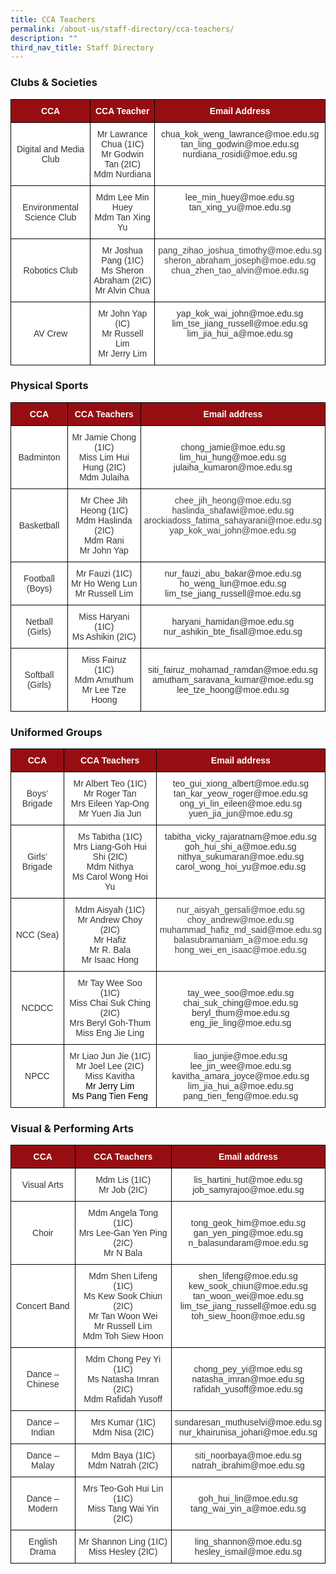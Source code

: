 ```yaml
---
title: CCA Teachers
permalink: /about-us/staff-directory/cca-teachers/
description: ""
third_nav_title: Staff Directory
---
```

### Clubs &amp; Societies

<style type="text/css">
.tg  {border-collapse:collapse;border-spacing:0;}
.tg td{border-color:black;border-style:solid;border-width:1px;font-family:Arial, sans-serif;font-size:14px;
  overflow:hidden;padding:10px 5px;word-break:normal;}
.tg th{border-color:black;border-style:solid;border-width:1px;font-family:Arial, sans-serif;font-size:14px;
  font-weight:normal;overflow:hidden;padding:10px 5px;word-break:normal;}
.tg .tg-96bg{background-color:#FFF;color:#444;text-align:center;vertical-align:top}
.tg .tg-m8pc{background-color:#960E12;color:#FFF;font-weight:bold;text-align:center;vertical-align:middle}
.tg .tg-9r35{background-color:#FFF;color:#343434;text-align:center;vertical-align:middle}
.tg .tg-tyn3{background-color:#FFF;color:#343434;text-align:center;vertical-align:top}
</style>
<table class="tg">
<thead>
  <tr>
    <th class="tg-m8pc"><span style="font-weight:bold;color:#FFF;background-color:#960E12">CCA</span></th>
    <th class="tg-m8pc"><span style="font-weight:bold;color:#FFF;background-color:#960E12">CCA Teacher</span></th>
    <th class="tg-m8pc"><span style="font-weight:bold;color:#FFF;background-color:#960E12">Email Address</span></th>
  </tr>
</thead>
<tbody>
  <tr>
    <td class="tg-9r35"><span style="color:#343434;background-color:#FFF">Digital and Media Club</span></td>
    <td class="tg-tyn3"><span style="color:#343434">Mr Lawrance Chua (1IC)</span><br><span style="color:#343434">Mr Godwin Tan (2IC)</span><br><span style="color:#343434">Mdm Nurdiana</span></td>
    <td class="tg-tyn3"><span style="color:#343434">chua_kok_weng_lawrance@moe.edu.sg</span><br><span style="color:#343434">tan_ling_godwin@moe.edu.sg</span><br><span style="color:#343434">nurdiana_rosidi@moe.edu.sg</span></td>
  </tr>
  <tr>
    <td class="tg-9r35"><span style="color:#343434;background-color:#FFF">Environmental Science Club</span></td>
    <td class="tg-tyn3"><span style="color:#343434">Mdm Lee Min Huey</span><br><span style="color:#343434">Mdm Tan Xing Yu</span></td>
    <td class="tg-tyn3"><span style="color:#343434">lee_min_huey@moe.edu.sg</span><br><span style="color:#343434">tan_xing_yu@moe.edu.sg</span></td>
  </tr>
  <tr>
    <td class="tg-9r35"><span style="color:#343434;background-color:#FFF">Robotics Club</span></td>
    <td class="tg-tyn3"><span style="color:#343434">Mr Joshua Pang (1IC)</span><br><span style="color:#343434">Ms Sheron Abraham (2IC)</span><br>Mr Alvin Chua</td>
    <td class="tg-96bg">pang_zihao_joshua_timothy@moe.edu.sg<br>sheron_abraham_joseph@moe.edu.sg<br>chua_zhen_tao_alvin@moe.edu.sg</td>
  </tr>
  <tr>
    <td class="tg-9r35"><span style="color:#343434;background-color:#FFF"> AV Crew</span></td>
    <td class="tg-9r35"><span style="color:#343434;background-color:#FFF">Mr John Yap (IC)</span><br><span style="color:#343434;background-color:#FFF">Mr Russell Lim</span><br><span style="color:#343434;background-color:#FFF">Mr Jerry Lim</span></td>
    <td class="tg-tyn3"><span style="color:#343434"> yap_kok_wai_john@moe.edu.sg</span><br><span style="color:#343434">lim_tse_jiang_russell@moe.edu.sg</span><br><span style="color:#343434">lim_jia_hui_a@moe.edu.sg</span></td>
  </tr>
</tbody>
</table>

### Physical Sports

<style type="text/css">
.tg  {border-collapse:collapse;border-spacing:0;}
.tg td{border-color:black;border-style:solid;border-width:1px;font-family:Arial, sans-serif;font-size:14px;
  overflow:hidden;padding:10px 5px;word-break:normal;}
.tg th{border-color:black;border-style:solid;border-width:1px;font-family:Arial, sans-serif;font-size:14px;
  font-weight:normal;overflow:hidden;padding:10px 5px;word-break:normal;}
.tg .tg-96bg{background-color:#FFF;color:#444;text-align:center;vertical-align:top}
.tg .tg-hzgw{background-color:#960E12;color:#FFF;font-weight:bold;text-align:center;vertical-align:top}
.tg .tg-9r35{background-color:#FFF;color:#343434;text-align:center;vertical-align:middle}
.tg .tg-tyn3{background-color:#FFF;color:#343434;text-align:center;vertical-align:top}
</style>
<table class="tg">
<thead>
  <tr>
    <th class="tg-hzgw"><span style="font-weight:bold;color:#FFF;background-color:#960E12">CCA</span></th>
    <th class="tg-hzgw"><span style="font-weight:bold;color:#FFF;background-color:#960E12">CCA Teachers</span></th>
    <th class="tg-hzgw"><span style="font-weight:bold;color:#FFF;background-color:#960E12">Email address</span></th>
  </tr>
</thead>
<tbody>
  <tr>
    <td class="tg-9r35"><span style="color:#343434;background-color:#FFF">Badminton</span></td>
    <td class="tg-tyn3"><span style="color:#343434">Mr Jamie Chong (1IC)</span><br><span style="color:#343434">Miss Lim Hui Hung (2IC)</span><br><span style="color:#343434">Mdm Julaiha</span></td>
    <td class="tg-9r35"><span style="color:#343434;background-color:#FFF">chong_jamie@moe.edu.sg</span><br><span style="color:#343434;background-color:#FFF">lim_hui_hung@moe.edu.sg</span><br><span style="color:#343434;background-color:#FFF">julaiha_kumaron@moe.edu.sg</span></td>
  </tr>
  <tr>
    <td class="tg-9r35"><span style="color:#343434;background-color:#FFF">Basketball</span></td>
    <td class="tg-tyn3"><span style="color:#343434">Mr Chee Jih Heong (1IC)</span><br><span style="color:#343434">Mdm Haslinda (2IC)</span><br><span style="color:#343434">Mdm Rani</span><br>Mr John Yap</td>
    <td class="tg-96bg">chee_jih_heong@moe.edu.sg<br>haslinda_shafawi@moe.edu.sg<br>arockiadoss_fatima_sahayarani@moe.edu.sg<br>yap_kok_wai_john@moe.edu.sg</td>
  </tr>
  <tr>
    <td class="tg-9r35"><span style="color:#343434;background-color:#FFF">Football (Boys)</span></td>
    <td class="tg-9r35"><span style="color:#343434;background-color:#FFF">Mr Fauzi (1IC)</span><br><span style="color:#343434;background-color:#FFF">Mr Ho Weng Lun</span><br><span style="color:#343434;background-color:#FFF">Mr Russell Lim</span></td>
    <td class="tg-9r35"><span style="color:#343434;background-color:#FFF">nur_fauzi_abu_bakar@moe.edu.sg</span><br><span style="color:#343434;background-color:#FFF">ho_weng_lun@moe.edu.sg</span><br><span style="color:#343434;background-color:#FFF">lim_tse_jiang_russell@moe.edu.sg</span></td>
  </tr>
  <tr>
    <td class="tg-9r35"><span style="color:#343434;background-color:#FFF">Netball (Girls)</span></td>
    <td class="tg-9r35"><span style="color:#343434;background-color:#FFF">Miss Haryani (1IC)</span><br><span style="color:#343434;background-color:#FFF">Ms Ashikin (2IC)</span></td>
    <td class="tg-9r35"><span style="color:#343434;background-color:#FFF">haryani_hamidan@moe.edu.sg </span><br><span style="color:#343434;background-color:#FFF">nur_ashikin_bte_fisall@moe.edu.sg</span></td>
  </tr>
  <tr>
    <td class="tg-9r35"><span style="color:#343434;background-color:#FFF">Softball (Girls)</span></td>
    <td class="tg-9r35"><span style="color:#343434;background-color:#FFF">Miss Fairuz (1IC)</span><br><span style="color:#343434;background-color:#FFF">Mdm Amuthum
			</span><br><span style="color:#343434;background-color:#FFF">Mr Lee Tze Hoong</span></td>
    <td class="tg-9r35"><span style="color:#343434;background-color:#FFF">siti_fairuz_mohamad_ramdan@moe.edu.sg</span><br><span style="color:#343434;background-color:#FFF">amutham_saravana_kumar@moe.edu.sg
			</span><br><span style="color:#343434;background-color:#FFF">lee_tze_hoong@moe.edu.sg</span></td>
  </tr>
</tbody>
</table>

### Uniformed Groups

<style type="text/css">
.tg  {border-collapse:collapse;border-spacing:0;}
.tg td{border-color:black;border-style:solid;border-width:1px;font-family:Arial, sans-serif;font-size:14px;
  overflow:hidden;padding:10px 5px;word-break:normal;}
.tg th{border-color:black;border-style:solid;border-width:1px;font-family:Arial, sans-serif;font-size:14px;
  font-weight:normal;overflow:hidden;padding:10px 5px;word-break:normal;}
.tg .tg-96bg{background-color:#FFF;color:#444;text-align:center;vertical-align:top}
.tg .tg-hzgw{background-color:#960E12;color:#FFF;font-weight:bold;text-align:center;vertical-align:top}
.tg .tg-9r35{background-color:#FFF;color:#343434;text-align:center;vertical-align:middle}
.tg .tg-tyn3{background-color:#FFF;color:#343434;text-align:center;vertical-align:top}
</style>
<table class="tg">
<thead>
  <tr>
    <th class="tg-hzgw"><span style="font-weight:bold;color:#FFF;background-color:#960E12">CCA</span></th>
    <th class="tg-hzgw"><span style="font-weight:bold;color:#FFF;background-color:#960E12">CCA Teachers</span></th>
    <th class="tg-hzgw"><span style="font-weight:bold;color:#FFF;background-color:#960E12">Email address</span></th>
  </tr>
</thead>
<tbody>
  <tr>
    <td class="tg-9r35"><span style="color:#343434;background-color:#FFF">Boys’ Brigade</span></td>
    <td class="tg-tyn3"><span style="color:#343434">Mr Albert Teo (1IC)</span><br><span style="color:#343434">Mr Roger Tan</span><br><span style="color:#343434">Mrs Eileen Yap-Ong</span><br><span style="color:#343434">Mr Yuen Jia Jun</span></td>
    <td class="tg-9r35"><span style="color:#343434;background-color:#FFF">teo_gui_xiong_albert@moe.edu.sg</span><br><span style="color:#343434;background-color:#FFF">tan_kar_yeow_roger@moe.edu.sg</span><br><span style="color:#343434;background-color:#FFF">ong_yi_lin_eileen@moe.edu.sg</span><br><span style="color:#343434;background-color:#FFF">yuen_jia_jun@moe.edu.sg</span></td>
  </tr>
  <tr>
    <td class="tg-9r35"><span style="color:#343434;background-color:#FFF">Girls’ Brigade</span></td>
    <td class="tg-tyn3"><span style="color:#343434">Ms Tabitha (1IC)</span><br><span style="color:#343434">Mrs Liang-Goh Hui Shi (2IC)</span><br><span style="color:#343434">Mdm Nithya</span><br><span style="color:#343434">Ms Carol Wong Hoi Yu</span></td>
    <td class="tg-tyn3"><span style="color:#343434">tabitha_vicky_rajaratnam@moe.edu.sg</span><br><span style="color:#343434">goh_hui_shi_a@moe.edu.sg</span><br><span style="color:#343434">nithya_sukumaran@moe.edu.sg</span><br>carol_wong_hoi_yu@moe.edu.sg</td>
  </tr>
  <tr>
    <td class="tg-9r35"><span style="color:#343434;background-color:#FFF">NCC (Sea)</span></td>
    <td class="tg-tyn3"><span style="color:#343434">Mdm Aisyah (1IC)</span><br><span style="color:#343434">Mr Andrew Choy (2IC)</span><br><span style="color:#343434">Mr Hafiz</span><br>Mr R. Bala<br>Mr Isaac Hong</td>
    <td class="tg-96bg">nur_aisyah_gersali@moe.edu.sg<br>choy_andrew@moe.edu.sg<br>muhammad_hafiz_md_said@moe.edu.sg<br>balasubramaniam_a@moe.edu.sg<br>hong_wei_en_isaac@moe.edu.sg</td>
  </tr>
  <tr>
    <td class="tg-9r35"><span style="color:#343434;background-color:#FFF">NCDCC</span></td>
    <td class="tg-tyn3"><span style="color:#343434">Mr Tay Wee Soo (1IC)</span><br><span style="color:#343434">Miss Chai Suk Ching (2IC)</span><br><span style="color:#343434">Mrs Beryl Goh-Thum</span><br><span style="color:#343434">Miss Eng Jie Ling</span></td>
    <td class="tg-9r35"><span style="color:#343434;background-color:#FFF">tay_wee_soo@moe.edu.sg</span><br><span style="color:#343434;background-color:#FFF">chai_suk_ching@moe.edu.sg</span><br><span style="color:#343434;background-color:#FFF">beryl_thum@moe.edu.sg</span><br><span style="color:#343434;background-color:#FFF">eng_jie_ling@moe.edu.sg</span></td>
  </tr>
  <tr>
    <td class="tg-9r35"><span style="color:#343434;background-color:#FFF">NPCC</span></td>
    <td class="tg-tyn3"><span style="color:#343434">Mr Liao Jun Jie (1IC)</span><br><span style="color:#343434">Mr Joel Lee (2IC)</span><br><span style="color:#343434">Miss Kavitha</span><br><span style="font-weight:400;color:#000">Mr Jerry Lim</span><br><span style="font-weight:400;color:#000">Ms Pang Tien Feng</span></td>
    <td class="tg-tyn3"><span style="color:#343434">liao_junjie@moe.edu.sg</span><br><span style="color:#343434">lee_jin_wee@moe.edu.sg</span><br><span style="color:#343434">kavitha_amara_joyce@moe.edu.sg</span><br><span style="color:#343434">lim_jia_hui_a@moe.edu.sg</span><br><span style="color:#343434">pang_tien_feng@moe.edu.sg</span></td>
  </tr>
</tbody>
</table>

### Visual &amp; Performing Arts

<style type="text/css">
.tg  {border-collapse:collapse;border-spacing:0;}
.tg td{border-color:black;border-style:solid;border-width:1px;font-family:Arial, sans-serif;font-size:14px;
  overflow:hidden;padding:10px 5px;word-break:normal;}
.tg th{border-color:black;border-style:solid;border-width:1px;font-family:Arial, sans-serif;font-size:14px;
  font-weight:normal;overflow:hidden;padding:10px 5px;word-break:normal;}
.tg .tg-hzgw{background-color:#960E12;color:#FFF;font-weight:bold;text-align:center;vertical-align:top}
.tg .tg-9r35{background-color:#FFF;color:#343434;text-align:center;vertical-align:middle}
.tg .tg-tyn3{background-color:#FFF;color:#343434;text-align:center;vertical-align:top}
</style>
<table class="tg">
<thead>
  <tr>
    <th class="tg-hzgw"><span style="font-weight:bold;color:#FFF;background-color:#960E12">CCA</span></th>
    <th class="tg-hzgw"><span style="font-weight:bold;color:#FFF;background-color:#960E12">CCA Teachers</span></th>
    <th class="tg-hzgw"><span style="font-weight:bold;color:#FFF;background-color:#960E12">Email address</span></th>
  </tr>
</thead>
<tbody>
  <tr>
    <td class="tg-9r35"><span style="color:#343434;background-color:#FFF">Visual Arts</span></td>
    <td class="tg-9r35"><span style="color:#343434;background-color:#FFF">Mdm Lis (1IC)</span><br><span style="color:#343434;background-color:#FFF">Mr Job (2IC)</span></td>
    <td class="tg-9r35"><span style="color:#343434;background-color:#FFF">lis_hartini_hut@moe.edu.sg</span><br><span style="color:#343434;background-color:#FFF">job_samyrajoo@moe.edu.sg</span></td>
  </tr>
  <tr>
    <td class="tg-9r35"><span style="color:#343434;background-color:#FFF">Choir</span></td>
    <td class="tg-9r35"><span style="color:#343434;background-color:#FFF">Mdm Angela Tong (1IC)</span><br><span style="color:#343434;background-color:#FFF">Mrs Lee-Gan Yen Ping (2IC)</span><br><span style="color:#343434;background-color:#FFF">Mr N Bala</span><br></td>
    <td class="tg-9r35"><span style="color:#343434;background-color:#FFF">tong_geok_him@moe.edu.sg</span><br><span style="color:#343434;background-color:#FFF">gan_yen_ping@moe.edu.sg</span><br><span style="color:#343434;background-color:#FFF">n_balasundaram@moe.edu.sg</span></td>
  </tr>
  <tr>
    <td class="tg-9r35"><span style="color:#343434;background-color:#FFF">Concert Band</span></td>
    <td class="tg-tyn3"><span style="color:#343434">Mdm Shen Lifeng (1IC)</span><br><span style="color:#343434">Ms Kew Sook Chiun (2IC)</span><br><span style="color:#343434">Mr Tan Woon Wei</span><br><span style="color:#343434">Mr Russell Lim</span><br><span style="color:#343434">Mdm Toh Siew Hoon</span></td>
    <td class="tg-tyn3"><span style="color:#343434">shen_lifeng@moe.edu.sg</span><br><span style="color:#343434">kew_sook_chiun@moe.edu.sg</span><br><span style="color:#343434">tan_woon_wei@moe.edu.sg</span><br><span style="color:#343434">lim_tse_jiang_russell@moe.edu.sg</span><br><span style="color:#343434">toh_siew_hoon@moe.edu.sg</span></td>
  </tr>
  <tr>
    <td class="tg-9r35"><span style="color:#343434;background-color:#FFF">Dance – Chinese</span></td>
    <td class="tg-9r35"><span style="color:#343434;background-color:#FFF">Mdm Chong Pey Yi (1IC)</span><br><span style="color:#343434;background-color:#FFF">Ms Natasha Imran (2IC)
			</span><br><span style="color:#343434;background-color:#FFF">Mdm Rafidah Yusoff</span></td>
    <td class="tg-9r35"><span style="color:#343434;background-color:#FFF">chong_pey_yi@moe.edu.sg </span><br><span style="color:#343434;background-color:#FFF">natasha_imran@moe.edu.sg</span><br><span style="color:#343434;background-color:#FFF">rafidah_yusoff@moe.edu.sg</span></td>
  </tr>
  <tr>
    <td class="tg-9r35"><span style="color:#343434;background-color:#FFF">Dance – Indian</span></td>
    <td class="tg-9r35"><span style="color:#343434;background-color:#FFF">Mrs Kumar (1IC)</span><br><span style="color:#343434;background-color:#FFF">Mdm Nisa (2IC)</span></td>
    <td class="tg-9r35"><span style="color:#343434;background-color:#FFF">sundaresan_muthuselvi@moe.edu.sg</span><br><span style="color:#343434;background-color:#FFF">nur_khairunisa_johari@moe.edu.sg</span></td>
  </tr>
  <tr>
    <td class="tg-9r35"><span style="color:#343434;background-color:#FFF">Dance – Malay</span></td>
    <td class="tg-9r35"><span style="color:#343434;background-color:#FFF">Mdm Baya (1IC)</span><br><span style="color:#343434;background-color:#FFF">Mdm Natrah (2IC)</span></td>
    <td class="tg-9r35"><span style="color:#343434;background-color:#FFF">siti_noorbaya@moe.edu.sg </span><br><span style="color:#343434;background-color:#FFF">natrah_ibrahim@moe.edu.sg</span></td>
  </tr>
  <tr>
    <td class="tg-9r35"><span style="color:#343434;background-color:#FFF">Dance – Modern</span></td>
    <td class="tg-9r35"><span style="color:#343434;background-color:#FFF">Mrs Teo-Goh Hui Lin (1IC)</span><br><span style="color:#343434;background-color:#FFF">Miss Tang Wai Yin (2IC)</span></td>
    <td class="tg-9r35"><span style="color:#343434;background-color:#FFF">goh_hui_lin@moe.edu.sg</span><br><span style="color:#343434;background-color:#FFF">tang_wai_yin_a@moe.edu.sg</span></td>
  </tr>
  <tr>
    <td class="tg-9r35"><span style="color:#343434;background-color:#FFF">English Drama</span></td>
    <td class="tg-9r35"><span style="color:#343434;background-color:#FFF">Mr Shannon Ling (1IC)</span><br><span style="color:#343434;background-color:#FFF">Miss Hesley (2IC)</span></td>
    <td class="tg-9r35"><span style="color:#343434;background-color:#FFF">ling_shannon@moe.edu.sg</span><br><span style="color:#343434;background-color:#FFF">hesley_ismail@moe.edu.sg</span></td>
  </tr>
</tbody>
</table>